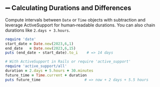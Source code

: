 ## ➖ Calculating Durations and Differences

Compute intervals between `Date` or `Time` objects with subtraction and leverage ActiveSupport for human‑readable durations. You can also chain durations like `2.days + 3.hours`.

```ruby
require 'date'
start_date = Date.new(2023,6,1)
end_date   = Date.new(2023,6,15)
puts (end_date - start_date).to_i    # => 14 days

# With ActiveSupport in Rails or require 'active_support'
require 'active_support/all'
duration = 2.days + 5.hours + 30.minutes
future_time = Time.current + duration
puts future_time                    # => now + 2 days + 5.5 hours
```